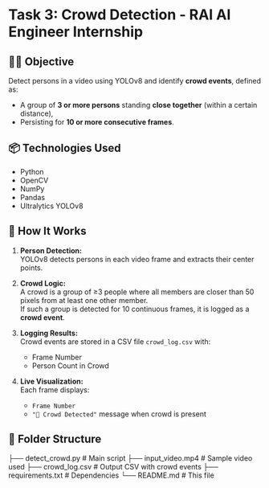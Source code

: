 # Task 3: Crowd Detection - RAI AI Engineer Internship

## 👨‍💻 Objective

Detect persons in a video using YOLOv8 and identify **crowd events**, defined as:
- A group of **3 or more persons** standing **close together** (within a certain distance),
- Persisting for **10 or more consecutive frames**.

## 📦 Technologies Used

- Python
- OpenCV
- NumPy
- Pandas
- Ultralytics YOLOv8

## 🎯 How It Works

1. **Person Detection:**  
   YOLOv8 detects persons in each video frame and extracts their center points.

2. **Crowd Logic:**  
   A crowd is a group of ≥3 people where all members are closer than 50 pixels from at least one other member.  
   If such a group is detected for 10 continuous frames, it is logged as a **crowd event**.

3. **Logging Results:**  
   Crowd events are stored in a CSV file `crowd_log.csv` with:
   - Frame Number
   - Person Count in Crowd

4. **Live Visualization:**  
   Each frame displays:
   - `Frame Number`
   - `"👥 Crowd Detected"` message when crowd is present

## 📂 Folder Structure

├── detect_crowd.py # Main script
├── input_video.mp4 # Sample video used
├── crowd_log.csv # Output CSV with crowd events
├── requirements.txt # Dependencies
└── README.md # This file